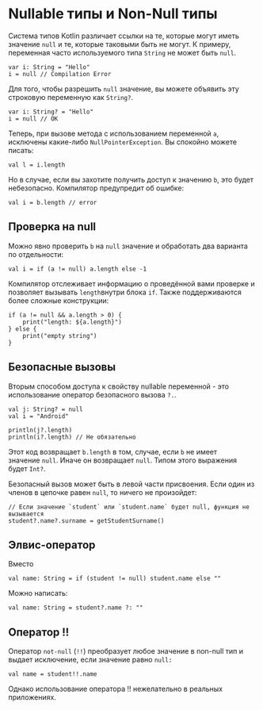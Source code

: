 <h1>Nullable типы и Non-Null типы</h1>

<p>Система типов Kotlin различает ссылки на те, которые могут иметь значение <code>null</code> и те, которые таковыми быть не могут. К примеру, переменная часто используемого типа <code>String</code> не может быть <code>null</code>.</p>

<pre><code>var i: String = "Hello"
i = null // Compilation Error</code></pre>

<p>Для того, чтобы разрешить <code>null</code> значение, вы можете объявить эту строковую переменную как <code>String?</code>.</p>

<pre><code>var i: String? = "Hello"
i = null // OK</code></pre>

<p>Теперь, при вызове метода с использованием переменной <code>a</code>, исключены какие-либо <code>NullPointerException</code>. Вы спокойно можете писать:</p>

<pre><code>val l = i.length
</code></pre>

<p>Но в случае, если вы захотите получить доступ к значению <code>b</code>, это будет небезопасно. Компилятор предупредит об ошибке:</p>

<pre><code>val i = b.length // error</code></pre>

<h2>Проверка на null</h2>

<p>Можно явно проверить <code>b</code> на <code>null</code> значение и обработать два варианта по отдельности:</p>

<pre><code>val i = if (a != null) a.length else -1</code></pre>

<p>Компилятор отслеживает информацию о проведённой вами проверке и позволяет вызывать <code>length</code>внутри блока <code>if</code>. Также поддерживаются более сложные конструкции:</p>

<pre><code>if (a != null &amp;&amp; a.length &gt; 0) {
    print("length: ${a.length}")
} else {
    print("empty string")
}
</code></pre>

<h2>Безопасные вызовы</h2>

<p>Вторым способом доступа к свойству nullable переменной - это использование оператор безопасного вызова <code>?.</code>.</p>

<pre><code>val j: String? = null
val i = "Android"

println(j?.length)
println(i?.length) // Не обязательно
</code></pre>

<p>Этот код возвращает <code>b.length</code> в том, случае, если <code>b</code> не имеет значение <code>null</code>. Иначе он возвращает <code>null</code>. Типом этого выражения будет <code>Int?</code>.</p>

<p>Безопасный вызов может быть в левой части присвоения. Если один из членов в цепочке равен <code>null</code>, то ничего не произойдет:</p>

<pre><code>// Если значение `student` или `student.name` будет null, функция не вызывается
student?.name?.surname = getStudentSurname()
</code></pre>

<h2>Элвис-оператор</h2>

<p>Вместо</p>

<pre><code>val name: String = if (student != null) student.name else ""</code></pre>

<p>Можно написать:</p>

<pre><code>val name: String = student?.name ?: ""</code></pre>

<h2>Оператор !!</h2>

<p>Оператор <code>not-null</code> (<code>!!</code>) преобразует любое значение в non-null тип и выдает исключение, если значение равно <code>null:</code></p>

<pre><code>val name = student!!.name
</code></pre>

<p>Однако использование оператора !! нежелательно в реальных приложениях.</p>